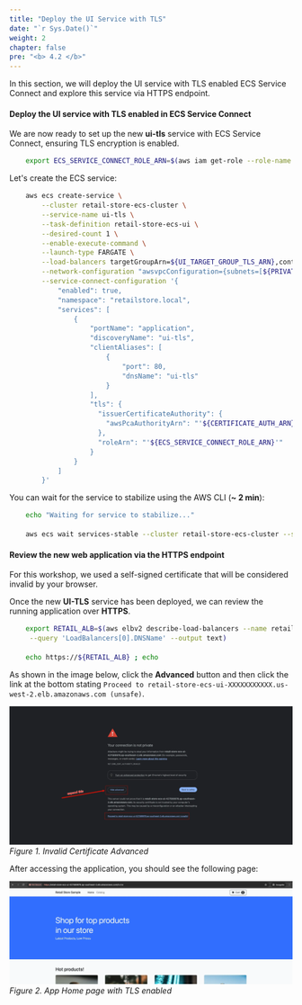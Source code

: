 ```yaml
---
title: "Deploy the UI Service with TLS"
date: "`r Sys.Date()`"
weight: 2
chapter: false
pre: "<b> 4.2 </b>"
---
```


In this section, we will deploy the UI service with TLS enabled ECS Service Connect and explore this service via HTTPS endpoint.

#### Deploy the UI service with TLS enabled in ECS Service Connect

We are now ready to set up the new **ui-tls** service with ECS Service Connect, ensuring TLS encryption is enabled.

```bash
    export ECS_SERVICE_CONNECT_ROLE_ARN=$(aws iam get-role --role-name ecs-service-connect-certificate-role --query Role.Arn --output text)
```

Let's create the ECS service:

```bash
    aws ecs create-service \
        --cluster retail-store-ecs-cluster \
        --service-name ui-tls \
        --task-definition retail-store-ecs-ui \
        --desired-count 1 \
        --enable-execute-command \
        --launch-type FARGATE \
        --load-balancers targetGroupArn=${UI_TARGET_GROUP_TLS_ARN},containerName=application,containerPort=8080 \
        --network-configuration "awsvpcConfiguration={subnets=[${PRIVATE_SUBNET1},${PRIVATE_SUBNET2}],securityGroups=[${UI_SG_ID}],assignPublicIp=DISABLED}" \
        --service-connect-configuration '{
            "enabled": true,
            "namespace": "retailstore.local",
            "services": [
                {
                    "portName": "application",
                    "discoveryName": "ui-tls",
                    "clientAliases": [
                        {
                            "port": 80,
                            "dnsName": "ui-tls"
                        }
                    ],
                    "tls": {
                      "issuerCertificateAuthority": {
                        "awsPcaAuthorityArn": "'${CERTIFICATE_AUTH_ARN}'"
                      },
                      "roleArn": "'${ECS_SERVICE_CONNECT_ROLE_ARN}'"
                    }
                }
            ]
        }'
```

You can wait for the service to stabilize using the AWS CLI (**~ 2 min**):

```bash
    echo "Waiting for service to stabilize..."
    
    aws ecs wait services-stable --cluster retail-store-ecs-cluster --services ui-tls
```

#### Review the new web application via the HTTPS endpoint

For this workshop, we used a self-signed certificate that will be considered invalid by your browser.

Once the new **UI-TLS** service has been deployed, we can review the running application over **HTTPS**.

```bash
    export RETAIL_ALB=$(aws elbv2 describe-load-balancers --name retail-store-ecs-ui \
     --query 'LoadBalancers[0].DNSName' --output text)
    
    echo https://${RETAIL_ALB} ; echo
```

As shown in the image below, click the **Advanced** button and then click the link at the bottom stating `Proceed to retail-store-ecs-ui-XXXXXXXXXXX.us-west-2.elb.amazonaws.com (unsafe)`.

![Invalid Certificate Advanced](image.png)
*Figure 1. Invalid Certificate Advanced*

After accessing the application, you should see the following page:

![App Home page with TLS enabled](image-1.png)
*Figure 2. App Home page with TLS enabled*